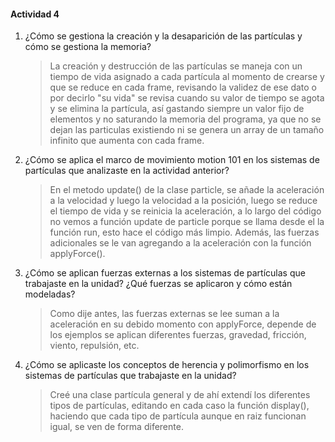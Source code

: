 #### Actividad 4

1. ¿Cómo se gestiona la creación y la desaparición de las partículas y cómo se gestiona la memoria?

    > La creación y destrucción de las partículas se maneja con un tiempo de vida asignado a cada partícula al momento de crearse y que se reduce en cada frame, revisando la validez de ese dato o por decirlo "su vida" se revisa cuando su valor de tiempo se agota y se elimina la partícula, así gastando siempre un valor fijo de elementos y no saturando la memoria del programa, ya que no se dejan las particulas existiendo ni se genera un array de un tamaño infinito que aumenta con cada frame.

2. ¿Cómo se aplica el marco de movimiento motion 101 en los sistemas de partículas que analizaste en la actividad anterior?

    > En el metodo update() de la clase particle, se añade la aceleración a la velocidad y luego la velocidad a la posición, luego se reduce el tiempo de vida y se reinicia la aceleración, a lo largo del código no vemos a función update de particle porque se llama desde el la función run, esto hace el código más  limpio. Además, las fuerzas adicionales se le van agregando a la aceleración con la función applyForce().

3. ¿Cómo se aplican fuerzas externas a los sistemas de partículas que trabajaste en la unidad? ¿Qué fuerzas se aplicaron y cómo están modeladas?

    > Como dije antes, las fuerzas externas se lee suman a la aceleración en su debido momento con applyForce, depende de los ejemplos se aplican diferentes fuerzas, gravedad, fricción, viento, repulsión, etc.

4. ¿Cómo se aplicaste los conceptos de herencia y polimorfismo en los sistemas de partículas que trabajaste en la unidad?

    > Creé una clase partícula general y de ahí extendí los diferentes tipos de partículas, editando en cada caso la función display(), haciendo que cada tipo de partícula aunque en raiz funcionan igual, se ven de forma diferente.

